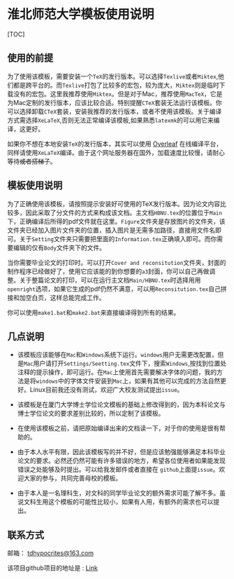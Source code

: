 

# 淮北师范大学模板使用说明

[TOC]


## 使用的前提

为了使用该模板，需要安装一个`TeX`的发行版本。可以选择`Texlive`或者`Miktex`,他们都是跨平台的。而`Texlive`打包了比较多的宏包，较为庞大，`Miktex`则是临时下载没有的宏包。这里我推荐使用`Miktex`。但是对于Mac，推荐使用`MacTeX`，它是为Mac定制的发行版本，应该比较合适。特别提醒`CTeX`套装无法运行该模板。你可以选择卸载`CTeX`套装，安装我推荐的发行版本，或者不使用该模板。关于编译方式需选择`XeLaTeX`,否则无法正常编译该模板,如果熟悉`latexmk`的可以用它来编译，这更好。

如果你不想在本地安装`TeX`的发行版本，其实可以使用 [Overleaf](https://www.overleaf.com) 在线编译平台，同样请使用`XeLaTeX`编译。由于这个网址服务器在国外，加载速度比较慢，请耐心等待~~或者搭梯子~~。
## 模板使用说明

为了正确使用该模板，请按照提示安装好可使用的TeX发行版本。因为论文内容比较多，因此采取了分文件的方式来构成该文档。主文档`HBNU.tex`的位置位于`Main`下，正确编译后所得的pdf文件就在这里。`Figure`文件夹是存放图片的文件夹，该文件夹已经加入图片文件夹的位置，插入图片是无需多加路径，直接用文件名即可。关于`Setting`文件夹只需要把里面的`Information.tex`正确填入即可。而你需要编辑的仅有`Body`文件夹下的文件。

当你需要毕业论文的打印时。可以打开`Cover and reconsitution`文件夹，封面的制作程序已经做好了，使用它应该能的到你想要的`a3`封面，你可以自己再做调整。关于整篇论文的打印，可以在运行主文档`Main/HBNU.tex`时选择用用`openright`选项，如果它生成的pdf仍然不满意，可以用`Reconsitution.tex`自己拼接和加空白页，这样总能完成工作。



你可以使用`make1.bat`和`make2.bat`来直接编译得到所有的结果。

## 几点说明

- 该模板应该能够在`Mac`和`Windows`系统下运行。`windows`用户无需更改配置，但是`Mac`用户请打开`Settings/Seetting.tex`文件下，搜索`Windows`,按找到位置处注释的提示操作，即可运行。在`Mac`上使用首先需要解决字体的问题，我的方法是将`windows`中的字体文件安装到`Mac`上，如果有其他可以完成的方法自然更好。Linux目前我还没有测试，欢迎广大校友测试提出`issue`。

- 该模板是在厦门大学博士学位论文模板的基础上修改得到的，因为本科论文与博士学位论文的要求差别比较的，所以定制了该模板。

-  在使用该模板之前，请把原始编译出来的文档读一下，对于你的使用是很有帮助的。

- 由于本人水平有限，因此该模板写的并不好，但是应该勉强能够满足本科毕业论文的要求。必然还仍然可能有许多错误的地方，希望各位使用者如果能发现错误之处能够及时提出。可以给我发邮件或者直接在 `github`上面提`issue`。欢迎大家的参与，共同完善母校的模板。

- 由于本人是一名理科生，对文科的同学毕业论文的额外需求可能了解不多。虽说文科生用这个模板的可能性比较小，如果有人用，有额外的需求也可以提出。

## 联系方式

邮箱： [tdhypocrites@163.com](mailto:tdhypocrites@163.com)

该项目github项目的地址是 : [Link](https://github.com/TDHypocrites/HBNU-Undergraduate-thesis-template)
